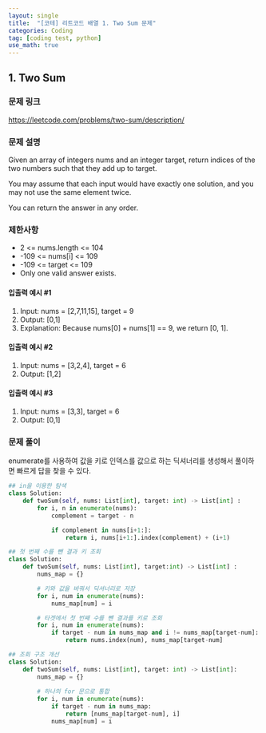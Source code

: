 ```yaml
---
layout: single
title:  "[코테] 리트코드 배열 1. Two Sum 문제"
categories: Coding
tag: [coding test, python]
use_math: true
---
```


## 1. Two Sum
### 문제 링크
<https://leetcode.com/problems/two-sum/description/>

### 문제 설명
Given an array of integers nums and an integer target, return indices of the two numbers such that they add up to target.

You may assume that each input would have exactly one solution, and you may not use the same element twice.

You can return the answer in any order.

### 제한사항 
- 2 <= nums.length <= 104
- -109 <= nums[i] <= 109
- -109 <= target <= 109
- Only one valid answer exists.

#### 입출력 예시 #1
1. Input: nums = [2,7,11,15], target = 9
2. Output: [0,1]
3. Explanation: Because nums[0] + nums[1] == 9, we return [0, 1].

#### 입출력 예시 #2
1. Input: nums = [3,2,4], target = 6
2. Output: [1,2]

#### 입출력 예시 #3
1. Input: nums = [3,3], target = 6
2. Output: [0,1]

### 문제 풀이
enumerate를 사용하여 값을 키로 인덱스를 값으로 하는 딕셔너리를 생성해서 풀이하면 빠르게 답을 찾을 수 있다.


```python
## in을 이용한 탐색
class Solution:
    def twoSum(self, nums: List[int], target: int) -> List[int] :
        for i, n in enumerate(nums):
            complement = target - n 

            if complement in nums[i+1:]:
                return i, nums[i+1:].index(complement) + (i+1)
```


```python
## 첫 번째 수를 뺀 결과 키 조회
class Solution:
    def twoSum(self, nums: List[int], target:int) -> List[int] :
        nums_map = {}

        # 키와 값을 바꿔서 딕셔너리로 저장
        for i, num in enumerate(nums):
            nums_map[num] = i

        # 타겟에서 첫 번째 수를 뺀 결과를 키로 조회
        for i, num in enumerate(nums):
            if target - num in nums_map and i != nums_map[target-num]:
                return nums.index(num), nums_map[target-num]
```


```python
## 조회 구조 개선
class Solution:
    def twoSum(self, nums: List[int], target: int) -> List[int]:
        nums_map = {}
    
        # 하나의 for 문으로 통합
        for i, num in enumerate(nums):
            if target - num in nums_map:
                return [nums_map[target-num], i]
            nums_map[num] = i
```
